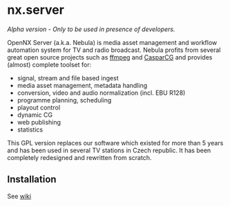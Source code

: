 nx.server
=========
_Alpha version - Only to be used in presence of developers._



OpenNX Server (a.k.a. Nebula) is media asset management and workflow automation system for TV and radio broadcast. 
Nebula profits from several great open source projects such as [ffmpeg](http://www.ffmpeg.org) and [CasparCG](http://www.casparcg.com) 
and provides (almost) complete toolset for:

 - signal, stream and file based ingest
 - media asset management, metadata handling
 - conversion, video and audio normalization (incl. EBU R128)
 - programme planning, scheduling
 - playout control
 - dynamic CG
 - web publishing
 - statistics

This GPL version replaces our software which existed for more than 5 years and has been used in several TV stations in Czech republic.
It has been completely redesigned and rewritten from scratch.

## Installation
See [wiki](https://github.com/opennx/nx.server/wiki/Installation)
